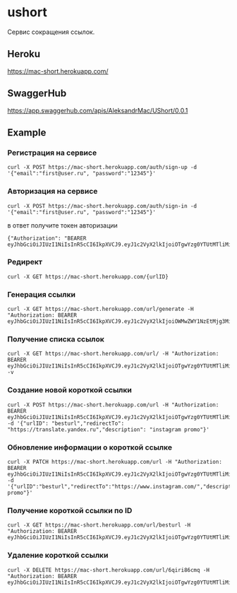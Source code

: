 # ushort
Сервис сокращения ссылок.

## Heroku
https://mac-short.herokuapp.com/

## SwaggerHub
https://app.swaggerhub.com/apis/AleksandrMac/UShort/0.0.1

## Example
### Регистрация на сервисе 
```
curl -X POST https://mac-short.herokuapp.com/auth/sign-up -d '{"email":"first@user.ru", "password":"12345"}'
```

### Авторизация на сервисе 
```
curl -X POST https://mac-short.herokuapp.com/auth/sign-in -d '{"email":"first@user.ru", "password":"12345"}'
```
в ответ получите токен авторизации 
```
{"Authorization": "BEARER eyJhbGciOiJIUzI1NiIsInR5cCI6IkpXVCJ9.eyJ1c2VyX2lkIjoiOTgwYzg0YTUtMTliMi00MmExLTk4NzUtNzE1YzBkNWNlYjRmIn0.4zWJ8puffcDwBXGDaiKVtIKWiSeaCmF8nsScA_VF_Sk"}
```
### Редирект 
```
curl -X GET https://mac-short.herokuapp.com/{urlID}
```

### Генерация ссылки
```
curl -X GET https://mac-short.herokuapp.com/url/generate -H "Authorization: BEARER eyJhbGciOiJIUzI1NiIsInR5cCI6IkpXVCJ9.eyJ1c2VyX2lkIjoiOWMwZWY1NzEtMjg3Mi00MzViLWFhYzktZjBmNDAyZTZjYzliIn0.fvylVBxU8zYXth4dRwkFIdj6F0sckXRB11XentwBras"
```

### Получение списка ссылок
```
curl -X GET https://mac-short.herokuapp.com/url/ -H "Authorization: BEARER eyJhbGciOiJIUzI1NiIsInR5cCI6IkpXVCJ9.eyJ1c2VyX2lkIjoiOTgwYzg0YTUtMTliMi00MmExLTk4NzUtNzE1YzBkNWNlYjRmIn0.4zWJ8puffcDwBXGDaiKVtIKWiSeaCmF8nsScA_VF_Sk" -v
```

### Создание новой короткой ссылки
```
curl -X POST https://mac-short.herokuapp.com/url -H "Authorization: BEARER eyJhbGciOiJIUzI1NiIsInR5cCI6IkpXVCJ9.eyJ1c2VyX2lkIjoiOTgwYzg0YTUtMTliMi00MmExLTk4NzUtNzE1YzBkNWNlYjRmIn0.4zWJ8puffcDwBXGDaiKVtIKWiSeaCmF8nsScA_VF_Sk" -d '{"urlID": "besturl","redirectTo": "https://translate.yandex.ru","description": "instagram promo"}'
```

### Обновление информации о короткой ссылке
```
curl -X PATCH https://mac-short.herokuapp.com/url -H "Authorization: BEARER eyJhbGciOiJIUzI1NiIsInR5cCI6IkpXVCJ9.eyJ1c2VyX2lkIjoiOTgwYzg0YTUtMTliMi00MmExLTk4NzUtNzE1YzBkNWNlYjRmIn0.4zWJ8puffcDwBXGDaiKVtIKWiSeaCmF8nsScA_VF_Sk" -d '{"urlID":"besturl","redirectTo":"https://www.instagram.com/","description":"instagram promo"}'
```


### Получение короткой ссылки по ID
```
curl -X GET https://mac-short.herokuapp.com/url/besturl -H "Authorization: BEARER eyJhbGciOiJIUzI1NiIsInR5cCI6IkpXVCJ9.eyJ1c2VyX2lkIjoiOTgwYzg0YTUtMTliMi00MmExLTk4NzUtNzE1YzBkNWNlYjRmIn0.4zWJ8puffcDwBXGDaiKVtIKWiSeaCmF8nsScA_VF_Sk"
```

### Удаление короткой ссылки
```
curl -X DELETE https://mac-short.herokuapp.com/url/6qiri86cmq -H "Authorization: BEARER eyJhbGciOiJIUzI1NiIsInR5cCI6IkpXVCJ9.eyJ1c2VyX2lkIjoiOTgwYzg0YTUtMTliMi00MmExLTk4NzUtNzE1YzBkNWNlYjRmIn0.4zWJ8puffcDwBXGDaiKVtIKWiSeaCmF8nsScA_VF_Sk"
```



